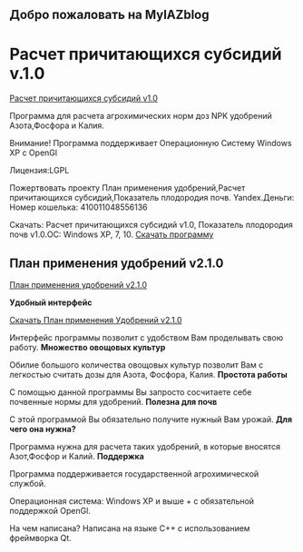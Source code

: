## Добро пожаловать на MyIAZblog

# Расчет причитающихся субсидий v.1.0

[Расчет причитающихся субсидий v1.0](https://snoocppy.github.io/planprm/)

Программа для расчета агрохимических норм доз NPK удобрений Азота,Фосфора и Калия.

Внимание! Программа поддерживает
Операционную Систему Windows XP с OpenGl

Лицензия:LGPL

Пожертвовать проекту План применения удобрений,Расчет причитающихся субсидий,Показатель плодородия почв.
Yandex.Деньги: Номер кошелька: 410011048556136

Скачать: Расчет причитающихся субсидий v1.0, Показатель плодородия почв v1.0.ОС: Windows XP, 7, 10.
[Скачать программу](https://snoocppy.github.io/planprm/setup3.exe)

## План применения удобрений v2.1.0

[План применения удобрений v2.1.0](https://snoocppy.github.io/planprm/downloads.html)

**Удобный интерфейс**

[Скачать План применения Удобрений v2.1.0](https://snoocppy.github.io/planprm/setup2planprm2.exe)

Интерфейс программы позволит с удобством Вам проделывать свою работу.
**Множество овощовых культур**

Обилие большого количества овощовых культур позволит Вам с легкостью считать дозы для Азота, Фосфора, Калия.
**Простота работы**

С помощью данной программы Вы запросто сосчитаете себе почвенные нормы для удобрений.
**Полезна для почв**

С этой программой Вы обязательно получите нужный Вам урожай.
**Для чего она нужна?**

Программа нужна для расчета таких удобрений, в которые вносятся Азот,Фосфор и Калий.
**Поддержка**

Программа поддерживается государственной агрохимической службой.

Операционная система: Windows XP и выше + с обязательной поддержкой OpenGl.

На чем написана? Написана на языке C++ с использованием фреймворка Qt.


